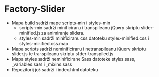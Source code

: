 # Factory-Slider

- Mapa build sadrži mape scripts-min i styles-min
  - scripts-min sadrži minificiranu i transpileanu jQuery skriptu slider-minified.js za animiranje slidera.
  - styles-min sadrži minificiranu css datoteku styles-minified.css i styles-minified.css.map
- Mapa scripts sadrži neminificiranu i netranspileanu jQuery skriptu slider.js te transpileanu skriptu slider-transpiled.js
- Mapa styles sadrži neminificirane Sass datoteke styles.sass, _variables.sass i _mixins.sass
- Repozitorij još sadrži i index.html datoteku
